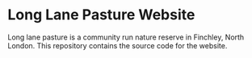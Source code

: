 # Long Lane Pasture Website

Long lane pasture is a community run nature reserve in Finchley, North London. This repository contains the source code for the website.
